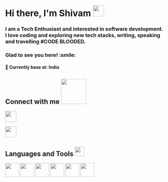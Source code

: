 <h1 align="left">Hi there, I'm Shivam <img src = "https://raw.githubusercontent.com/MartinHeinz/MartinHeinz/master/wave.gif" width = 35px> </h1>
<h3 align="left"> I am a Tech Enthusiast and interested in software development. I love coding and exploring new tech stacks, writing, speaking and travelling #CODE BLOODED. </h3>
<h3 align="left"> Glad to see you here! :smile: </h3>
<h4 align="left">📍 Currently base at: India</h4>

<div size='20px'> 
<h2 align='left'> Connect with me <img src='https://raw.githubusercontent.com/ShahriarShafin/ShahriarShafin/main/Assets/handshake.gif' width="80px"> </h2>
<p align='left'>
<a href = 'https://www.linkedin.com/in/shivam-chaudhary04/'> <img width = '35px' align= 'center'src="https://raw.githubusercontent.com/rahulbanerjee26/githubAboutMeGenerator/main/icons/linked-in-alt.svg"/></a> 

<a href = 'https://github.com/s0409'> <img width = '35px' align= 'center' src="https://raw.githubusercontent.com/rahulbanerjee26/githubAboutMeGenerator/main/icons/github.svg"/></a> 


</p>
</div>

<h2 align='left''> Languages and Tools <img src = "https://media2.giphy.com/media/QssGEmpkyEOhBCb7e1/giphy.gif?cid=ecf05e47a0n3gi1bfqntqmob8g9aid1oyj2wr3ds3mg700bl&rid=giphy.gif" width = 30px> </h2>
<p align='left'>
<img width ='44px' align='center' src ='https://raw.githubusercontent.com/rahulbanerjee26/githubAboutMeGenerator/main/icons/python.svg'> 
                                                                                                                                       
<img width ='44px' align='center' src ='https://raw.githubusercontent.com/rahulbanerjee26/githubAboutMeGenerator/main/icons/reactjs.svg'>
                                                                                                                                        
<img width ='44px' align='center' src ='https://raw.githubusercontent.com/rahulbanerjee26/githubAboutMeGenerator/main/icons/javascript.svg'>
                                                                                                                                           
<img width ='44px' align='center' src ='https://raw.githubusercontent.com/rahulbanerjee26/githubAboutMeGenerator/main/icons/css.svg'>
                                         
<img width ='44px' align='center' src ='https://raw.githubusercontent.com/rahulbanerjee26/githubAboutMeGenerator/main/icons/html.svg'>  
                                                                                                                                     
<img width ='44px' align='center' src ='https://raw.githubusercontent.com/rahulbanerjee26/githubAboutMeGenerator/main/icons/firebase.svg'> 
                                                                                                                                        

<br>
</p>
<br>
